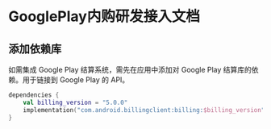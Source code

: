 # GooglePlay内购研发接入文档

## 添加依赖库
如需集成 Google Play 结算系统，需先在应用中添加对 Google Play 结算库的依赖。用于链接到 Google Play 的 API。
```kotlin
dependencies {
    val billing_version = "5.0.0"
    implementation("com.android.billingclient:billing:$billing_version")
}
```


